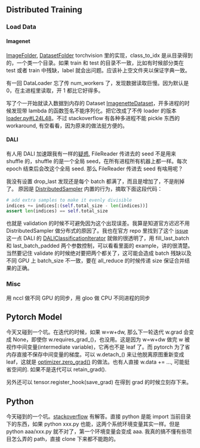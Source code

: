 ## Distributed Training

### Load Data
#### Imagenet
[ImageFolder](https://pytorch.org/docs/stable/_modules/torchvision/datasets/folder.html#ImageFolder), [DatasetFolder](https://pytorch.org/docs/stable/_modules/torchvision/datasets/folder.html#DatasetFolder) torchvision 里的实现，class_to_idx 是从目录得到的，一个类一个目录。如果 train 和 test 的目录不一致，比如有时候部分类在 test 或者 train 中残缺，label 就会出问题。应该补上空文件夹以保证字典一致。

有一回 DataLoader 忘了传 num_workers 了，发现数据读取巨慢。因为默认是 0，在主进程里读取，开 1 都比它好得多。

写了个一开始就读入数据到内存的 Dataset [ImagenetteDataset](https://github.com/triomino/ModelParallel/blob/8a020696c14201b441f5b6c930945e8aa599a10e/pytorch/ResNet50/data/loader.py#L16L27)，开多进程的时候发现带 lambda 的函数签名不能序列化。把它改成了不传 loader 的版本 [loader.py#L24L48](https://github.com/triomino/ModelParallel/blob/c536d0706c9ea2ce352b3caf2d78190bc68d6248/pytorch/ResNet50/data/loader.py#L24L48)。不过 stackoverflow 有各种多进程不能 pickle 东西的 workaround, 有空看看，因为原来的做法挺方便的。

#### DALI
有人用 DALI 加速跟我有一样的[疑惑](https://github.com/NVIDIA/DALI/issues/1774), FileReader 传进去的 seed 不是用来 shuffle 的，shuffle 的是一个全局 seed，在所有进程所有机器上都一样。每次 epoch 结束后会改这个全局 seed. 那么 FileReader 传进去 seed 有啥用呢？

我没有设置 drop_last 发现还是每个 batch 都满了，而且是增加了，不是削掉了。  原因是 [DistributedSampler](https://pytorch.org/docs/stable/_modules/torch/utils/data/distributed.html#DistributedSampler) 内置的行为，摘取下面这段代码：
```python
# add extra samples to make it evenly divisible
indices += indices[:(self.total_size - len(indices))]
assert len(indices) == self.total_size
```
也就是 validation 的时候不可避免因为这个出现误差。我算是知道官方迟迟不用 DistributedSampler 做分布式的原因了。我也在官方 repo 里找到了这个 [issue](https://github.com/pytorch/pytorch/issues/25162)  
这一点 DALI 的 [DALIClassificationIterator](https://docs.nvidia.com/deeplearning/dali/user-guide/docs/plugins/paddle_plugin_api.html?highlight=daliclassificationiterator#nvidia.dali.plugin.paddle.DALIClassificationIterator) 就做的很透明了，用 fill_last_batch 和 last_batch_padded 两个参数控制，可以看看里面的 example，讲的很清楚。当然要记住 validate 的时候绝对要把两个都关了，这可能会造成 batch 残缺以及不同 GPU 上 batch_size 不一致，要在 all_reduce 的时候传递 size 保证合并结果的正确。

### Misc
用 nccl 做不同 GPU 的同步，用 gloo 做 CPU 不同进程的同步

## Pytorch Model
今天又碰到一个坑。在迭代的时候，如果 w=w+dw, 那么下一轮迭代 w.grad 会变成 None，即使你 w.requires_grad_()，也没用。这是因为 w=w+dw 做完 w 被视作中间变量(intermediate variable)，它再也不是 leaf 了。而 pytorch 为了省内存直接不保存中间变量的梯度。可以 w.detach_() 来让他脱离原图重新变成 leaf，这就是 [optimizer.zero_grad()](https://pytorch.org/docs/stable/_modules/torch/optim/optimizer.html#Optimizer.zero_grad) 的做法。也有人直接 w.data += ..., 可能挺省空间的. 如果不是迭代可以 retain_grad().

另外还可以 tensor.register_hook(save_grad) 在得到 grad 的时候立刻存下来。

## Python
今天碰到的一个坑。[stackoverflow](https://stackoverflow.com/questions/29548587/import-fails-when-running-python-as-script-but-not-in-ipython) 有解答。直接 python 是能 import 当前目录下的东西，如果 python xxx.py 也能，这两个系统环境变量其实一样。但是 python aaa/xxx.py 就不对了，第一个环境变量会变成 aaa. 我真的搞不懂有些项目怎么弄的 path，直接 clone 下来都不能跑的。